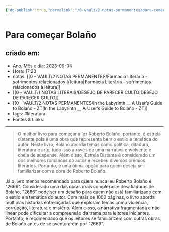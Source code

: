 ```yaml
---
{"dg-publish":true,"permalink":"/0-vault/2-notas-permanentes/para-comecar-bolano/","tags":["permanente","literatura"],"dgHomeLink":true,"dgShowLocalGraph":true,"dgShowFileTree":true,"dgEnableSearch":true}
---
```


# Para começar Bolaño

## criado em: 
-  Ano, Mês e dia: 2023-09-04
- Hora: 17:20
- notas: [[0 - VAULT/2 NOTAS PERMANENTES/Farmácia Literária - sofrimentos relacionados à leitura\|Farmácia Literária - sofrimentos relacionados à leitura]]
- [[0 - VAULT/1 NOTAS LITERAIS/DESEJO DE PARECER CULTO\|DESEJO DE PARECER CULTO]]
- [[0 - VAULT/2 NOTAS PERMANENTES/In the Labyrinth __  A User’s Guide to Bolaño - ZT\|In the Labyrinth __  A User’s Guide to Bolaño - ZT]]
- tags: #literatura 
- Fontes & Links: 
---

> O melhor livro para começar a ler Roberto Bolaño, portanto, é estrela distante pois é uma obra que representa bem o estilo e temática do autor. Neste livro, Bolaño aborda temas como política, ditadura, literatura e arte, tudo isso através de uma narrativa envolvente e cheia de suspense. Além disso, Estrela Distante é considerado um dos melhores romances do autor e recebeu diversos prêmios literários. Portanto, é uma ótima opção para quem deseja se familiarizar com a obra de Roberto Bolaño. 

Já o livro menos recomendado para quem nunca leu Roberto Bolaño é "2666". Considerado uma das obras mais complexas e desafiadoras de Bolaño, "2666" pode ser um desafio para quem não está familiarizado com o estilo e a temática do autor. Com mais de 1000 páginas, o livro aborda múltiplas histórias entrelaçadas que exploram temas como violência, corrupção, literatura e mistério. Além disso, a narrativa fragmentada e não linear pode dificultar a compreensão da trama para leitores iniciantes. Portanto, é recomendado que os leitores se familiarizem com outras obras de Bolaño antes de se aventurarem por "2666".